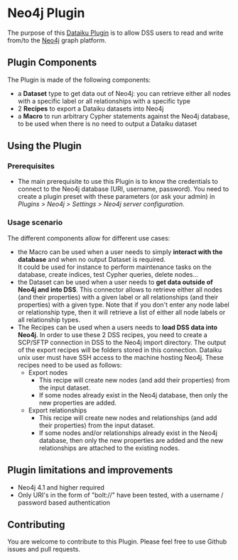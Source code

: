 # Neo4j Plugin

The purpose of this [Dataiku Plugin](https://www.dataiku.com/dss/plugins/info/neo4j.html) is to allow DSS users to read and write from/to the [Neo4j](https://neo4j.com/) graph platform.


## Plugin Components

The Plugin is made of the following components:

* a **Dataset** type to get data out of Neo4j: you can retrieve either all nodes with a specific label or all relationships with a specific type
* 2 **Recipes** to export a Dataiku datasets into Neo4j
* a **Macro** to run arbitrary Cypher statements against the Neo4j database, to be used when there is no need to output a Dataiku dataset

## Using the Plugin

### Prerequisites

- The main prerequisite to use this Plugin is to know the credentials to connect to the Neo4j database (URI, username, password). You need to create a plugin preset with these parameters (or ask your admin) in *Plugins > Neo4j > Settings > Neo4j server configuration*.

### Usage scenario
The different components allow for different use cases:

* the Macro can be used when a user needs to simply **interact with the database** and when no output Dataset is required.  
It could be used for instance to perform maintenance tasks on the database, create indices, test Cypher queries, delete nodes...
* the Dataset can be used when a user needs to **get data outside of Neo4j and into DSS**. This connector allows to retrieve either all nodes (and their properties) with a given label or all relationships (and their properties) with a given type. Note that if you don't enter any node label or relationship type, then it will retrieve a list of either all node labels or all relationship types.
* The Recipes can be used when a users needs to **load DSS data into Neo4j**. In order to use these 2 DSS recipes, you need to create a SCP/SFTP connection in DSS to the Neo4j import directory. The output of the export recipes will be folders stored in this connection. Dataiku unix user must have SSH access to the machine hosting Neo4j.
These recipes need to be used as follows:
  * Export nodes
    * This recipe will create new nodes (and add their properties) from the input dataset.
    * If some nodes already exist in the Neo4j database, then only the new properties are added.
  * Export relationships
    * This recipe will create new nodes and relationships (and add their properties) from the input dataset.
    * If some nodes and/or relationships already exist in the Neo4j database, then only the new properties are added and the new relationships are attached to the existing nodes.

## Plugin limitations and improvements

* Neo4j 4.1 and higher required
* Only URI's in the form of "bolt://" have been tested, with a username / password based authentication

## Contributing
You are welcome to contribute to this Plugin. Please feel free to use Github issues and pull requests.
